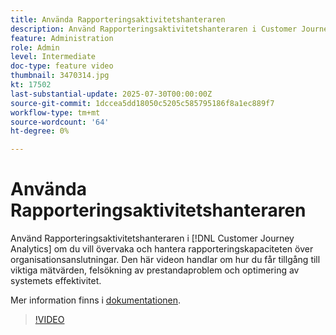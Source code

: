 ```yaml
---
title: Använda Rapporteringsaktivitetshanteraren
description: Använd Rapporteringsaktivitetshanteraren i Customer Journey Analytics för att övervaka och hantera rapporteringskapaciteten i olika organisatoriska anslutningar.
feature: Administration
role: Admin
level: Intermediate
doc-type: feature video
thumbnail: 3470314.jpg
kt: 17502
last-substantial-update: 2025-07-30T00:00:00Z
source-git-commit: 1dccea5dd18050c5205c585795186f8a1ec889f7
workflow-type: tm+mt
source-wordcount: '64'
ht-degree: 0%

---
```


# Använda Rapporteringsaktivitetshanteraren

Använd Rapporteringsaktivitetshanteraren i [!DNL Customer Journey Analytics] om du vill övervaka och hantera rapporteringskapaciteten över organisationsanslutningar. Den här videon handlar om hur du får tillgång till viktiga mätvärden, felsökning av prestandaproblem och optimering av systemets effektivitet.

Mer information finns i [dokumentationen](https://experienceleague.adobe.com/sv/docs/analytics-platform/using/reporting-activity-manager/reporting-activity-overview).

>[!VIDEO](https://video.tv.adobe.com/v/3470318/?learn=on&captions=swe)
